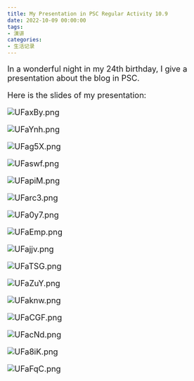 ```yaml
---
title: My Presentation in PSC Regular Activity 10.9
date: 2022-10-09 00:00:00
tags:
- 演讲
categories:
- 生活记录
---
```


<font size=4>

In a wonderful night in my 24th birthday, I give a presentation about the blog in PSC.

Here is the slides of my presentation:

<!-- {% asset_img pic1.PNG %} -->
![UFaxBy.png](https://m1.im5i.com/2022/10/10/UFaxBy.png)

<!-- {% asset_img pic2.PNG %} -->
![UFaYnh.png](https://m1.im5i.com/2022/10/10/UFaYnh.png)

<!-- {% asset_img pic3.PNG %} -->
![UFag5X.png](https://m1.im5i.com/2022/10/10/UFag5X.png)

<!-- {% asset_img pic4.PNG %} -->
![UFaswf.png](https://m1.im5i.com/2022/10/10/UFaswf.png)

<!-- {% asset_img pic5.PNG %} -->
![UFapiM.png](https://m1.im5i.com/2022/10/10/UFapiM.png)

<!-- {% asset_img pic6.PNG %} -->
![UFarc3.png](https://m1.im5i.com/2022/10/10/UFarc3.png)

<!-- {% asset_img pic7.PNG %} -->
![UFa0y7.png](https://m1.im5i.com/2022/10/10/UFa0y7.png)

<!-- {% asset_img pic8.PNG %} -->
![UFaEmp.png](https://m1.im5i.com/2022/10/10/UFaEmp.png)

<!-- {% asset_img pic9.PNG %} -->
![UFajjv.png](https://m1.im5i.com/2022/10/10/UFajjv.png)

<!-- {% asset_img pic10.PNG %} -->
![UFaTSG.png](https://m1.im5i.com/2022/10/10/UFaTSG.png)

<!-- {% asset_img pic11.PNG %} -->
![UFaZuY.png](https://m1.im5i.com/2022/10/10/UFaZuY.png)

<!-- {% asset_img pic12.PNG %} -->
![UFaknw.png](https://m1.im5i.com/2022/10/10/UFaknw.png)

<!-- {% asset_img pic13.PNG %} -->
![UFaCGF.png](https://m1.im5i.com/2022/10/10/UFaCGF.png)

<!-- {% asset_img pic14.PNG %} -->
![UFacNd.png](https://m1.im5i.com/2022/10/10/UFacNd.png)

<!-- {% asset_img pic15.PNG %} -->
![UFa8iK.png](https://m1.im5i.com/2022/10/10/UFa8iK.png)

<!-- {% asset_img pic16.PNG %} -->
![UFaFqC.png](https://m1.im5i.com/2022/10/10/UFaFqC.png)

</font>